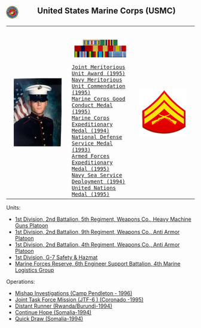 
<table style="width:100%">
    <caption>
        <h2>
            <img align="left" src="/Images/Military/USMC.png" width="32px">United States Marine Corps (USMC)
        </h2>
    </caption>
    <tr valign="top">
        <td align="center" valign="middle" width="33%">
         <kbd>
                <img src="/Images/Military/aduguid.jpg" align="middle" width="128px" title="USMC" />
         </kbd>
        </td>
        <td align="left" width="33%">
            <kbd>
                <br>
                <br>
                <img src="/Images/Military/Ribbons.png" align="top" width="256px" title="Ribbons" />
                <br>
                <br>
                <a href="https://en.wikipedia.org/wiki/Joint_Meritorious_Unit_Award">Joint Meritorious Unit Award (1995)</a>
                <br>
                <a href="https://en.wikipedia.org/wiki/Meritorious_Unit_Commendation">Navy Meritorious Unit Commendation (1995)</a>
                <br>
                <a href="https://en.wikipedia.org/wiki/Good_Conduct_Medal_(United_States)">Marine Corps Good Conduct Medal (1995)</a>
                <br>
                <a href="https://en.wikipedia.org/wiki/Marine_Corps_Expeditionary_Medal">Marine Corps Expeditionary Medal (1994)</a>
                <br>
                <a href="https://en.wikipedia.org/wiki/National_Defense_Service_Medal">National Defense Service Medal (1993)</a>
                <br>
                <a href="https://en.wikipedia.org/wiki/Armed_Forces_Expeditionary_Medal">Armed Forces Expeditionary Medal (1995)</a>
                <br>
                <a href="https://en.wikipedia.org/wiki/Sea_Service_Ribbon">Navy Sea Service Deployment (1994)</a>
                <br>
                <a href="https://en.wikipedia.org/wiki/United_Nations_Medal">United Nations Medal (1995)</a>
                <br>
            </kbd>
        </td>
        <td align="center" valign="middle" width="33%">
                <img src="/Images/Military/Corporal.png" align="top" width="128px" title="Corporal" />
        </td>
        </tr>
        </table>


Units:
 -  <a href="https://en.wikipedia.org/wiki/2nd_Battalion,_5th_Marines">1st Division, 2nd Battalion, 5th Regiment, Weapons Co., Heavy Machine Guns Platoon</a>
 -  <a href="https://en.wikipedia.org/wiki/2nd_Battalion,_9th_Marines">1st Division, 2nd Battalion, 9th Regiment, Weapons Co., Anti Armor Platoon</a>
 -  <a href="https://en.wikipedia.org/wiki/2nd_Battalion,_4th_Marines">1st Division, 2nd Battalion, 4th Regiment, Weapons Co., Anti Armor Platoon</a>
 -  <a href="https://en.wikipedia.org/wiki/1st_Marine_Division_(United_States)">1st Division, G-7 Safety & Hazmat</a>
 -  <a href="https://en.wikipedia.org/wiki/6th_Engineer_Support_Battalion">Marine Forces Reserve, 6th Engineer Support Battalion, 4th Marine Logistics Group</a>

Operations: 
 -  <a href="http://articles.latimes.com/1996-03-06/local/me-43821_1_camp-pendleton">Mishap Investigations (Camp Pendleton - 1996)</a>
 -  <a href="https://en.wikipedia.org/wiki/Joint_Task_Force_North">Joint Task Force Mission (JTF-6 ) (Coronado -1995)</a>
  -  <a href="https://www.mca-marines.org/leatherneck/1994/08/africa-operation-distant-runner-rescues-americans">Distant Runner (Rwanda/Burundi-1994)</a>
 -  <a href="https://en.wikipedia.org/wiki/Unified_Task_Force">Continue Hope (Somalia-1994)</a>
 -  <a href="https://en.wikipedia.org/wiki/Unified_Task_Force">Quick Draw (Somalia-1994)</a>
